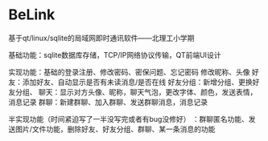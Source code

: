# BeLink
基于qt/linux/sqlite的局域网即时通讯软件——北理工小学期

基础功能：sqlite数据库存储，TCP/IP网络协议传输，QT前端UI设计

实现功能：基础的登录注册、修改密码、密保问题、忘记密码
         修改昵称、头像
         好友：添加好友、自动显示是否有未读消息/是否在线
         好友分组：新增分组、更换好友分组、
         聊天：显示对方头像、昵称，聊天气泡，更改字体、颜色，发送表情，消息记录
         群聊：新建群聊、加入群聊、发送群聊消息，消息记录



半实现功能（时间紧迫写了一半没写完或者有bug没修好）
        ：群聊匿名功能、发送图片/文件功能，删除好友、好友分组、群聊、某一条消息的功能
         
